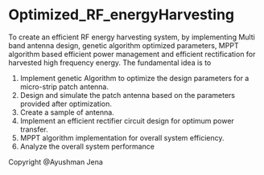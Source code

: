 # Optimized_RF_energyHarvesting
To create an efficient RF energy harvesting system, by implementing Multi band antenna design, genetic algorithm optimized parameters, MPPT algorithm based efficient power management and efficient rectification for harvested high frequency energy.
The fundamental idea is to 
1. Implement genetic Algorithm to optimize the design parameters for a micro-strip patch antenna.
2. Design and simulate the patch antenna based on the parameters provided after optimization.
3. Create a sample of antenna.
4. Implement an efficient rectifier circuit design for optimum power transfer.
5. MPPT algorithm implementation for overall system efficiency.
6. Analyze the overall system performance

Copyright @Ayushman Jena
